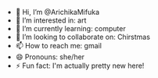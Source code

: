 - 👋 Hi, I’m @ArichikaMifuka
- 👀 I’m interested in: art
- 🌱 I’m currently learning: computer 
- 💞️ I’m looking to collaborate on: Chirstmas
- 📫 How to reach me: gmail
- 😄 Pronouns: she/her
- ⚡ Fun fact: I'm actually pretty new here!

<!---
ArichikaMifuka/ArichikaMifuka is a ✨ special ✨ repository because its `README.md` (this file) appears on your GitHub profile.
You can click the Preview link to take a look at your changes.
--->
